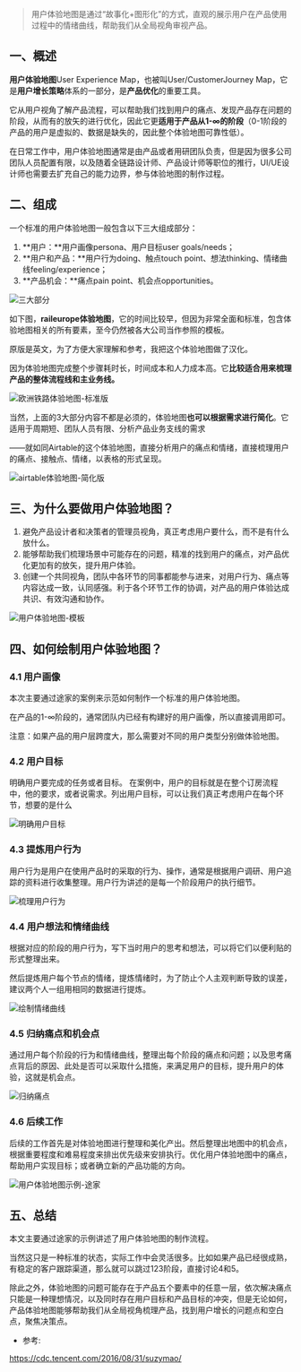 > 用户体验地图是通过“故事化+图形化”的方式，直观的展示用户在产品使用过程中的情绪曲线，帮助我们从全局视角审视产品。

## **一、概述**

**用户体验地图**User Experience Map，也被叫User/CustomerJourney Map，它是**用户增长策略**体系的一部分，是**产品优化**的重要工具。

它从用户视角了解产品流程，可以帮助我们找到用户的痛点、发现产品存在问题的阶段，从而有的放矢的进行优化，因此它更**适用于产品从1-∞的阶段**（0-1阶段的产品的用户是虚拟的、数据是缺失的，因此整个体验地图可靠性低）。

在日常工作中，用户体验地图通常是由产品或者用研团队负责，但是因为很多公司团队人员配置有限，以及随着全链路设计师、产品设计师等职位的推行，UI/UE设计师也需要去扩充自己的能力边界，参与体验地图的制作过程。

## **二、组成**

一个标准的用户体验地图一般包含以下三大组成部分：

1. **用户：**用户画像persona、用户目标user goals/needs；
2. **用户和产品：**用户行为doing、触点touch point、想法thinking、情绪曲线feeling/experience；
3. **产品机会：**痛点pain point、机会点opportunities。

![三大部分](./assert/用户体验地图/Qi6Z3FSsNaQwxjlqr42a.png)

如下图，**raileurope体验地图**，它的时间比较早，但因为非常全面和标准，包含体验地图相关的所有要素，至今仍然被各大公司当作参照的模板。

原版是英文，为了方便大家理解和参考，我把这个体验地图做了汉化。

因为体验地图完成整个步骤耗时长，时间成本和人力成本高。它**比较适合用来梳理产品的整体流程线和主业务线。**

![欧洲铁路体验地图-标准版](./assert/用户体验地图/xWUdsavu3CTaApyB6rqC.png)

当然，上面的3大部分内容不都是必须的，体验地图**也可以根据需求进行简化**。它适用于周期短、团队人员有限、分析产品业务支线的需求

——就如同Airtable的这个体验地图，直接分析用户的痛点和情绪，直接梳理用户的痛点、接触点、情绪，以表格的形式呈现。

![airtable体验地图-简化版](./assert/用户体验地图/PltSsfhgsyJmPJRDTCLi.png)

## **三、为什么要做用户体验地图？**

1. 避免产品设计者和决策者的管理员视角，真正考虑用户要什么，而不是有什么放什么。
2. 能够帮助我们梳理场景中可能存在的问题，精准的找到用户的痛点，对产品优化更加有的放矢，提升用户体验。
3. 创建一个共同视角，团队中各环节的同事都能参与进来，对用户行为、痛点等内容达成一致，认同感强。利于各个环节工作的协调，对产品的用户体验达成共识、有效沟通和协作。

![用户体验地图-模板](./assert/用户体验地图/IQeI1blHYkxVTpJQc5Or.png)



## **四、如何绘制用户体验地图？**

### 4.1 用户画像

本次主要通过途家的案例来示范如何制作一个标准的用户体验地图。

在产品的1-∞阶段的，通常团队内已经有构建好的用户画像，所以直接调用即可。

注意：如果产品的用户层跨度大，那么需要对不同的用户类型分别做体验地图。

### 4.2 用户目标

明确用户要完成的任务或者目标。 在案例中，用户的目标就是在整个订房流程中，他的要求，或者说需求。列出用户目标，可以让我们真正考虑用户在每个环节，想要的是什么

![明确用户目标](./assert/用户体验地图/DTa7gYf8zbi3LAnb7lrk.png)



### 4.3 提炼用户行为

用户行为是用户在使用产品时的采取的行为、操作，通常是根据用户调研、用户追踪的资料进行收集整理。用户行为讲述的是每一个阶段用户的执行细节。

![梳理用户行为](./assert/用户体验地图/1WOJhaLQ5Vu8oXcRp0YE.png)



### 4.4 用户想法和情绪曲线

根据对应的阶段的用户行为，写下当时用户的思考和想法，可以将它们以便利贴的形式整理出来。

然后提炼用户每个节点的情绪，提炼情绪时，为了防止个人主观判断导致的误差，建议两个人一组用相同的数据进行提炼。

![绘制情绪曲线](./assert/用户体验地图/wt3qZtbv8vEBQPUpbVwM.png)



### **4.5 归纳痛点和机会点**

通过用户每个阶段的行为和情绪曲线，整理出每个阶段的痛点和问题；以及思考痛点背后的原因、此处是否可以采取什么措施，来满足用户的目标，提升用户的体验，这就是机会点。

![归纳痛点](./assert/用户体验地图/062CgDu7hsXzIGQB6Yh1.png)



### 4.6 后续工作

后续的工作首先是对体验地图进行整理和美化产出。然后整理出地图中的机会点，根据重要程度和难易程度来排出优先级来安排执行。优化用户体验地图中的痛点，帮助用户实现目标；或者确立新的产品功能的方向。

![用户体验地图示例-途家](./assert/用户体验地图/A70JXRhPD58wPHLf9t7v.png)

## **五、总结**

本文主要通过途家的示例讲述了用户体验地图的制作流程。

当然这只是一种标准的状态，实际工作中会灵活很多。比如如果产品已经很成熟，有稳定的客户跟踪渠道，那么就可以跳过123阶段，直接讨论4和5。

除此之外，体验地图的问题可能存在于产品五个要素中的任意一层，依次解决痛点只能是一种理想情况，以及同时存在用户目标和产品目标的冲突，但是无论如何，产品体验地图能够帮助我们从全局视角梳理产品，找到用户增长的问题点和空白点，聚焦决策点。



- 参考:

https://cdc.tencent.com/2016/08/31/suzymao/

